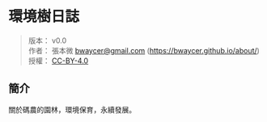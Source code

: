 環境樹日誌
=======


> 版本： v0.0<br />
> 作者： 張本微 <bwaycer@gmail.com> (https://bwaycer.github.io/about/)<br />
> 授權： [CC-BY-4.0](https://creativecommons.org/licenses/by/4.0/deed.zh_TW)



## 簡介


關於碼農的園林，環境保育，永續發展。

